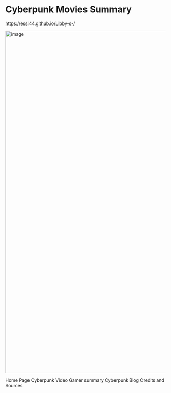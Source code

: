 # Cyberpunk Movies Summary
https://essi44.github.io/Libby-s-/

 <img width="1073" alt="image" src="https://user-images.githubusercontent.com/92458635/140184603-335e64dd-9b13-4270-9050-68758ec1f312.png">

Home Page
Cyberpunk Video Gamer summary
Cyberpunk Blog
Credits and Sources
